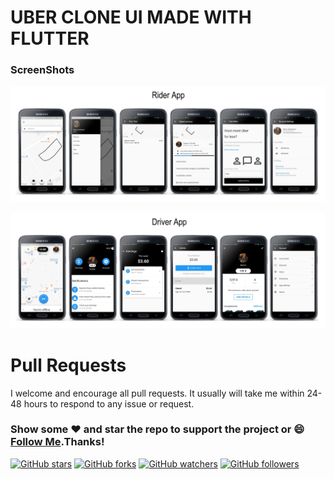 # UBER CLONE UI MADE WITH FLUTTER

### ScreenShots

<img src="uber_rider/screenshot/riderApp.jpg"><br>

<img src="uber_driver/screeshot/driverApp.png"><br>

# Pull Requests
 I welcome and encourage all pull requests. It usually will take me within 24-48 hours to respond to any issue or request. 
 
### Show some :heart: and star the repo to support the project or :smile:[Follow Me](https://github.com/marcioquimbundo).Thanks!
[![GitHub stars](https://img.shields.io/github/stars/marcioquimbundo/uber_clone.svg?style=social&label=Star)](https://github.com/MarcioQuimbundo/uber_clone) [![GitHub forks](https://img.shields.io/github/forks/marcioquimbundo/uber_clone.svg?style=social&label=Fork)](https://github.com/MarcioQuimbundo/uber_clone/fork) [![GitHub watchers](https://img.shields.io/github/watchers/marcioquimbundo/uber_clone.svg?style=social&label=Watch)](https://github.com/MarcioQuimbundo/uber_clone) [![GitHub followers](https://img.shields.io/github/followers/marcioquimbundo.svg?style=social&label=Follow)](https://github.com/MarcioQuimbundo/)  
